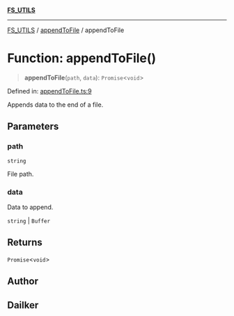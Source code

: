 [**FS_UTILS**](../../README.md)

***

[FS_UTILS](../../README.md) / [appendToFile](../README.md) / appendToFile

# Function: appendToFile()

> **appendToFile**(`path`, `data`): `Promise`\<`void`\>

Defined in: [appendToFile.ts:9](https://github.com/dailker/everyutil-js/blob/7799f3f003cb23f425be3f1c83c38483e2648188/src/fs/appendToFile.ts#L9)

Appends data to the end of a file.

## Parameters

### path

`string`

File path.

### data

Data to append.

`string` | `Buffer`

## Returns

`Promise`\<`void`\>

## Author

## Dailker
